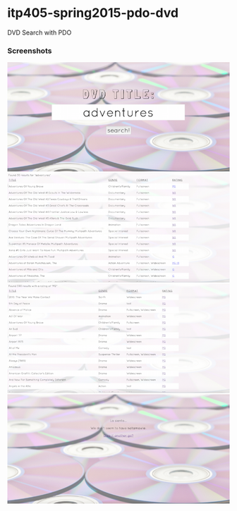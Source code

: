 # itp405-spring2015-pdo-dvd
DVD Search with PDO

### Screenshots

![DVD Search 1](screenshots/dvdsearch1.png)
![DVD Search 2](screenshots/dvdsearch2.png)
![DVD Search 3](screenshots/dvdsearch3.png)
![DVD Search 4](screenshots/dvdsearch4.png)